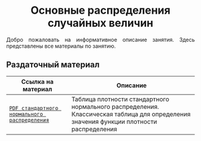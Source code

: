 # <div align='center'> Основные распределения случайных величин </div>

<p align='justify'> Добро пожаловать на информативное описание занятия. Здесь представлены все материалы по занятию. </p>

## Раздаточный материал
| Ссылка на материал | Описание |
| ------------- | ----------- |
| [`PDF стандартного нормального распределения`](https://github.com/marashot96/Lections/blob/main/D%26D/stand_norm_PDF.png) | Таблица плотности стандартного нормального распределения. Классическая таблица для определения значения функции плотности распределения |
